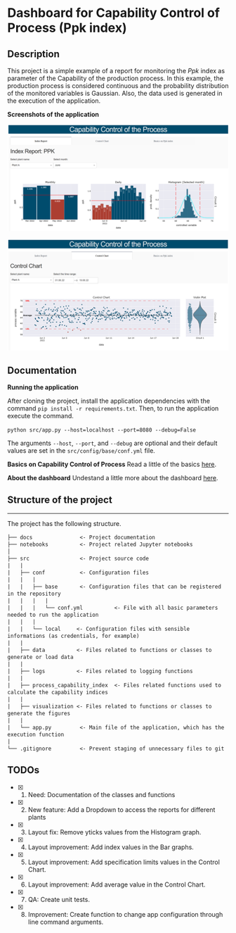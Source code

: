 # Dashboard for Capability Control of Process (Ppk index)

## Description

This project is a simple example of a report for monitoring the *Ppk* index as parameter of the
Capability of the production process. In this example, the production process is considered continuous and
the probability distribution of the monitored variables is Gaussian. Also, the data used is generated
in the execution of the application.

**Screenshots of the application**

![Screenshot of the index report](./docs/screenshot_index_report.png)


![Screenshot of the control chart](./docs/screenshot_control_chart.PNG)


## Documentation

**Running the application**  

After cloning the project, install the application dependencies with the command `pip install -r requirements.txt`. Then, to run the application execute the command.

`python src/app.py --host=localhost --port=8080 --debug=False`

The arguments `--host`, `--port`, and `--debug` are optional and their default values are set in the `src/config/base/conf.yml` file.

**Basics on Capability Control of Process**
Read a little of the basics [here](docs/basics_on_cap_control.md).

**About the dashboard**
Undestand a little more about the dashboard [here](docs/about_the_dashboard.md).

## Structure of the project
------------

The project has the following structure.

```
├── docs               <- Project documentation
├── notebooks          <- Project related Jupyter notebooks
│
├── src                <- Project source code
|   |
|   ├── conf           <- Configuration files
|   |   |
|   |   ├── base       <- Configuration files that can be registered in the repository
|   |   |   |
|   |   |   └── conf.yml          <- File with all basic parameters needed to run the application
|   |   |
|   |   └── local     <- Configuration files with sensible informations (as credentials, for example)
|   |
|   ├── data          <- Files related to functions or classes to generate or load data
|   |
|   ├── logs          <- Files related to logging functions
|   |
|   ├── process_capability_index  <- Files related functions used to calculate the capability indices
|   |
|   ├── visualization <- Files related to functions or classes to generate the figures
|   |
|   └── app.py         <- Main file of the application, which has the execution function
|
└── .gitignore         <- Prevent staging of unnecessary files to git
```

## TODOs

- [x] 1. Need: Documentation of the classes and functions
- [x] 2. New feature: Add a Dropdown to access the reports for different plants
- [x] 3. Layout fix: Remove yticks values from the Histogram graph.
- [x] 4. Layout improvement: Add index values in the Bar graphs.
- [x] 5. Layout improvement: Add specification limits values in the Control Chart.
- [x] 6. Layout improvement: Add average value in the Control Chart.
- [x] 7. QA: Create unit tests.
- [x] 8. Improvement: Create function to change app configuration through line command arguments.
